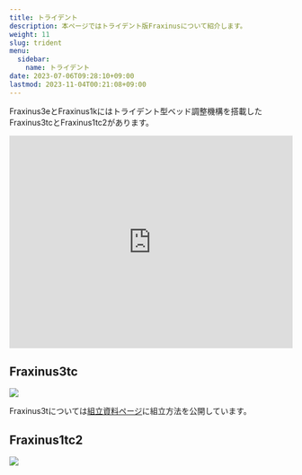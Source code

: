 ```yaml
---
title: トライデント
description: 本ページではトライデント版Fraxinusについて紹介します。
weight: 11
slug: trident
menu:
  sidebar:
    name: トライデント
date: 2023-07-06T09:28:10+09:00
lastmod: 2023-11-04T00:21:08+09:00
---
```


Fraxinus3eとFraxinus1kにはトライデント型ベッド調整機構を搭載したFraxinus3tcとFraxinus1tc2があります。

<div style="width: 100%; aspect-ratio: 1.33;">
  <iframe
    style="width: 100%; height: 100%;"
    src="https://myhub.autodesk360.com/ue28e8020/shares/public/SH30dd5QT870c25f12fc444828dd5f1dc8e6?mode=embed"
    allowfullscreen="true" webkitallowfullscreen="true" mozallowfullscreen="true" frameborder="0">
  </iframe>
</div>

## Fraxinus3tc

![](/images/Fraxinus3tc-photo-1.jpg)

Fraxinus3tについては[組立資料ページ](/docs/assembly/)に組立方法を公開しています。

## Fraxinus1tc2

![](/images/Fraxinus1tc2-photo-1.jpg)

